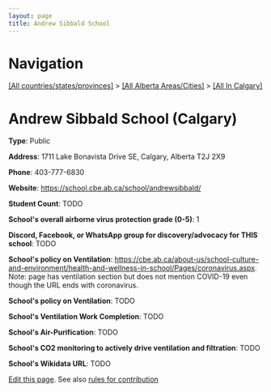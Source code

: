 ```yaml
---
layout: page
title: Andrew Sibbald School
---
```

# Navigation

[[All countries/states/provinces]](../../..) > [[All Alberta Areas/Cities]](../..) > [[All In Calgary]](..)

# Andrew Sibbald School (Calgary)

**Type**: Public

**Address**: 1711 Lake Bonavista Drive SE, Calgary, Alberta T2J 2X9

**Phone**: 403-777-6830

**Website**: <https://school.cbe.ab.ca/school/andrewsibbald/>

**Student Count**: TODO

**School's overall airborne virus protection grade (0-5)**: 1

**Discord, Facebook, or WhatsApp group for discovery/advocacy for THIS school**: TODO

**School's policy on Ventilation**: <https://cbe.ab.ca/about-us/school-culture-and-environment/health-and-wellness-in-school/Pages/coronavirus.aspx>. Note: page has ventilation section but does not mention COVID-19 even though the URL ends with coronavirus.

**School's policy on Ventilation**: TODO

**School's Ventilation Work Completion**: TODO

**School's Air-Purification**: TODO

**School's CO2 monitoring to actively drive ventilation and filtration**: TODO

**School's Wikidata URL**: TODO


[Edit this page](https://github.com/ventilate-schools/AB/edit/main/./Calgary/Andrew_Sibbald_School.md). See also [rules for contribution](../../../contribution-rules/)